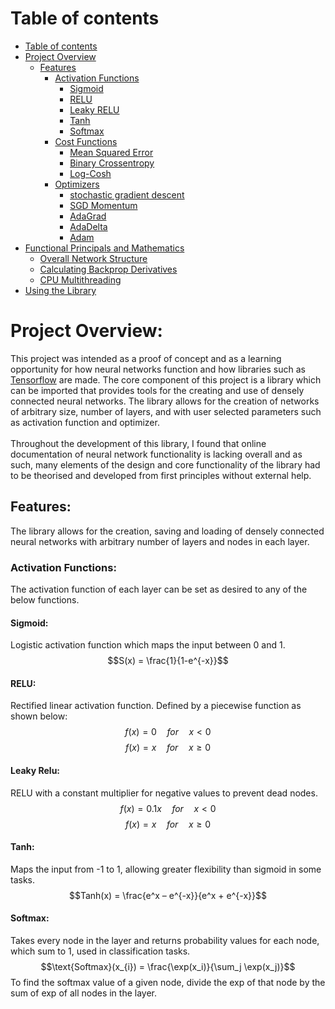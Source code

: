 # **Table of contents**
- [Table of contents](#table-of-contents)
- [Project Overview](#project-overview)
  - [Features](#features)
    - [Activation Functions](#activation-functions)
        - [Sigmoid](#sigmoid)
        - [RELU](#relu)
        - [Leaky RELU](#leaky-relu)
        - [Tanh](#tanh)
        - [Softmax](#softmax)
    - [Cost Functions](#cost-functions)
        - [Mean Squared Error](#mean-squared-error)
        - [Binary Crossentropy](#binary-crossentropy)
        - [Log-Cosh](#log-cosh)
    - [Optimizers](#optimizers)
        - [stochastic gradient descent](#stochastic-gradient-descent)
        - [SGD Momentum](#sgd-momentum)
        - [AdaGrad](#adagrad)
        - [AdaDelta](#adadelta)
        - [Adam](#adam)
- [Functional Principals and Mathematics](#functional-principals-and-mathematics)
    - [Overall Network Structure](#overall-network-structure)
    - [Calculating Backprop Derivatives](#calculating-backprop-derivatives)
    - [CPU Multithreading](#cpu-multithreading)
- [Using the Library](#using-the-library)

# Project Overview:
This project was intended as a proof of concept and as a learning opportunity for how neural networks function and how libraries such as [Tensorflow](https://www.tensorflow.org/) are made. The core component of this project is a library which can be imported that provides tools for the creating and use of densely connected neural networks. The library allows for the creation of networks of arbitrary size, number of layers, and with user selected parameters such as activation function and optimizer.\
\
Throughout the development of this library, I found that online documentation of neural network functionality is lacking overall and as such, many elements of the design and core functionality of the library had to be theorised and developed from first principles without external help. 

## Features:
The library allows for the creation, saving and loading of densely connected neural networks with arbitrary number of layers and nodes in each layer.
### Activation Functions:
The activation function of each layer can be set as desired to any of the below functions.
#### Sigmoid:
Logistic activation function which maps the input between 0 and 1.\
$$S(x) = \frac{1}{1-e^{-x}}$$
#### RELU:
Rectified linear activation function. Defined by a piecewise function as shown below:
$$f(x)=0  \quad for \quad x < 0$$
$$f(x)=x \quad  for \quad x ≥ 0$$
#### Leaky Relu:
RELU with a constant multiplier for negative values to prevent dead nodes.
$$f(x)=0.1x  \quad for \quad x < 0$$
$$f(x)=x \quad  for \quad x ≥ 0$$
#### Tanh:
Maps the input from -1 to 1, allowing greater flexibility than sigmoid in some tasks.
$$Tanh(x) = \frac{e^x – e^{-x}}{e^x + e^{-x}}$$
#### Softmax:
Takes every node in the layer and returns probability values for each node, which sum to 1, used in classification tasks.
$$\text{Softmax}(x_{i}) = \frac{\exp(x_i)}{\sum_j \exp(x_j)}$$
To find the softmax value of a given node, divide the exp of that node by the sum of exp of all nodes in the layer.



